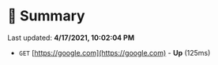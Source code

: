 # 📖 Summary
Last updated: **4/17/2021, 10:02:04 PM**

- `GET` [https://google.com](https://google.com) - **Up** (125ms)
